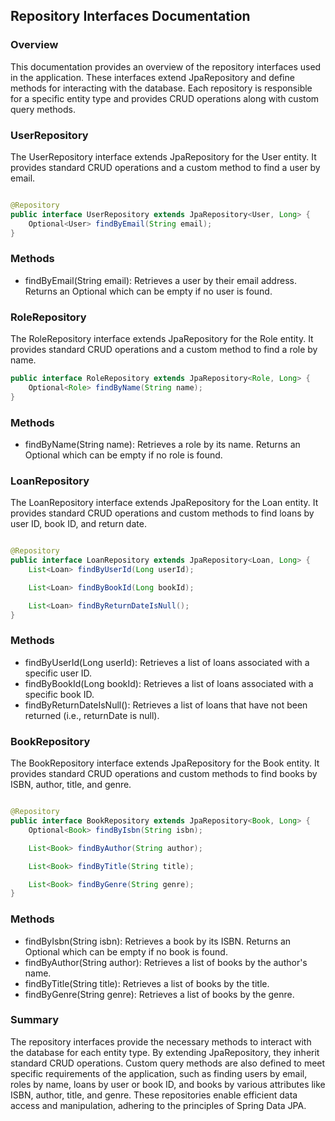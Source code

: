 ## Repository Interfaces Documentation

### Overview

This documentation provides an overview of the repository interfaces used in the application. These interfaces extend
JpaRepository and define methods for interacting with the database. Each repository is responsible for a specific entity
type and provides CRUD operations along with custom query methods.

### UserRepository

The UserRepository interface extends JpaRepository for the User entity. It provides standard CRUD operations and a
custom method to find a user by email.

```java

@Repository
public interface UserRepository extends JpaRepository<User, Long> {
    Optional<User> findByEmail(String email);
}
```

### Methods

* findByEmail(String email): Retrieves a user by their email address. Returns an Optional<User> which can be empty if no
  user is found.

### RoleRepository

The RoleRepository interface extends JpaRepository for the Role entity. It provides standard CRUD operations and a
custom method to find a role by name.

```java
public interface RoleRepository extends JpaRepository<Role, Long> {
    Optional<Role> findByName(String name);
}
```

### Methods

* findByName(String name): Retrieves a role by its name. Returns an Optional<Role> which can be empty if no role is
  found.

### LoanRepository

The LoanRepository interface extends JpaRepository for the Loan entity. It provides standard CRUD operations and custom
methods to find loans by user ID, book ID, and return date.

```java

@Repository
public interface LoanRepository extends JpaRepository<Loan, Long> {
    List<Loan> findByUserId(Long userId);

    List<Loan> findByBookId(Long bookId);

    List<Loan> findByReturnDateIsNull();
}
```

### Methods

* findByUserId(Long userId): Retrieves a list of loans associated with a specific user ID.
* findByBookId(Long bookId): Retrieves a list of loans associated with a specific book ID.
* findByReturnDateIsNull(): Retrieves a list of loans that have not been returned (i.e., returnDate is null).

### BookRepository

The BookRepository interface extends JpaRepository for the Book entity. It provides standard CRUD operations and custom
methods to find books by ISBN, author, title, and genre.

```java

@Repository
public interface BookRepository extends JpaRepository<Book, Long> {
    Optional<Book> findByIsbn(String isbn);

    List<Book> findByAuthor(String author);

    List<Book> findByTitle(String title);

    List<Book> findByGenre(String genre);
}
```

### Methods

* findByIsbn(String isbn): Retrieves a book by its ISBN. Returns an Optional<Book> which can be empty if no book is
  found.
* findByAuthor(String author): Retrieves a list of books by the author's name.
* findByTitle(String title): Retrieves a list of books by the title.
* findByGenre(String genre): Retrieves a list of books by the genre.

### Summary

The repository interfaces provide the necessary methods to interact with the database for each entity type. By extending
JpaRepository, they inherit standard CRUD operations. Custom query methods are also defined to meet specific
requirements of the application, such as finding users by email, roles by name, loans by user or book ID, and books by
various attributes like ISBN, author, title, and genre. These repositories enable efficient data access and
manipulation, adhering to the principles of Spring Data JPA.